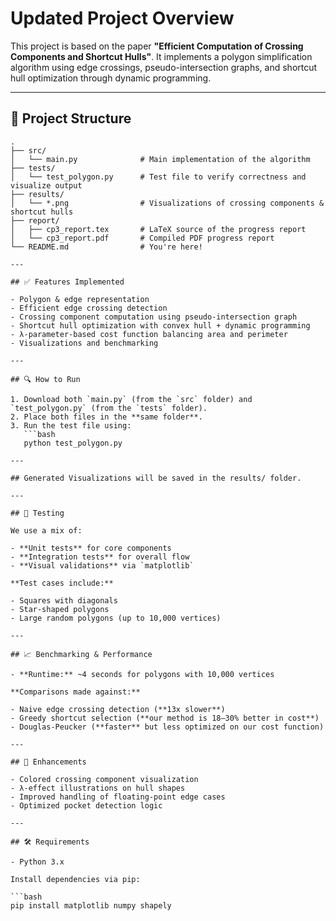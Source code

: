 # Updated Project Overview

This project is based on the paper **"Efficient Computation of Crossing Components and Shortcut Hulls"**. It implements a polygon simplification algorithm using edge crossings, pseudo-intersection graphs, and shortcut hull optimization through dynamic programming.

---

## 📁 Project Structure

```text
.
├── src/ 
│   └── main.py              # Main implementation of the algorithm
├── tests/
│   └── test_polygon.py      # Test file to verify correctness and visualize output
├── results/
│   └── *.png                # Visualizations of crossing components & shortcut hulls
├── report/
│   ├── cp3_report.tex       # LaTeX source of the progress report
│   └── cp3_report.pdf       # Compiled PDF progress report
└── README.md                # You're here!

---

## ✅ Features Implemented

- Polygon & edge representation
- Efficient edge crossing detection
- Crossing component computation using pseudo-intersection graph
- Shortcut hull optimization with convex hull + dynamic programming
- λ-parameter-based cost function balancing area and perimeter
- Visualizations and benchmarking

---

## 🔍 How to Run

1. Download both `main.py` (from the `src` folder) and `test_polygon.py` (from the `tests` folder).
2. Place both files in the **same folder**.
3. Run the test file using:
   ```bash
   python test_polygon.py

---

## Generated Visualizations will be saved in the results/ folder.

---

## 🧪 Testing

We use a mix of:

- **Unit tests** for core components  
- **Integration tests** for overall flow  
- **Visual validations** via `matplotlib`  

**Test cases include:**

- Squares with diagonals  
- Star-shaped polygons  
- Large random polygons (up to 10,000 vertices)  

---

## 📈 Benchmarking & Performance

- **Runtime:** ~4 seconds for polygons with 10,000 vertices  

**Comparisons made against:**

- Naive edge crossing detection (**13x slower**)  
- Greedy shortcut selection (**our method is 18–30% better in cost**)  
- Douglas-Peucker (**faster** but less optimized on our cost function)  

---

## 🚀 Enhancements

- Colored crossing component visualization  
- λ-effect illustrations on hull shapes  
- Improved handling of floating-point edge cases  
- Optimized pocket detection logic  

---

## 🛠 Requirements

- Python 3.x  

Install dependencies via pip:

```bash
pip install matplotlib numpy shapely
